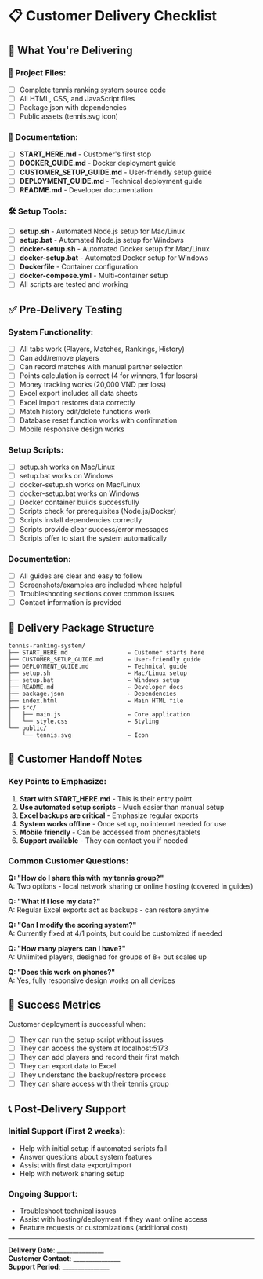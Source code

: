 # 📋 Customer Delivery Checklist

## 🎯 What You're Delivering

### 📁 Project Files:
- [ ] Complete tennis ranking system source code
- [ ] All HTML, CSS, and JavaScript files
- [ ] Package.json with dependencies
- [ ] Public assets (tennis.svg icon)

### 📖 Documentation:
- [ ] **START_HERE.md** - Customer's first stop
- [ ] **DOCKER_GUIDE.md** - Docker deployment guide
- [ ] **CUSTOMER_SETUP_GUIDE.md** - User-friendly setup guide
- [ ] **DEPLOYMENT_GUIDE.md** - Technical deployment guide
- [ ] **README.md** - Developer documentation

### 🛠️ Setup Tools:
- [ ] **setup.sh** - Automated Node.js setup for Mac/Linux
- [ ] **setup.bat** - Automated Node.js setup for Windows
- [ ] **docker-setup.sh** - Automated Docker setup for Mac/Linux
- [ ] **docker-setup.bat** - Automated Docker setup for Windows
- [ ] **Dockerfile** - Container configuration
- [ ] **docker-compose.yml** - Multi-container setup
- [ ] All scripts are tested and working

## ✅ Pre-Delivery Testing

### System Functionality:
- [ ] All tabs work (Players, Matches, Rankings, History)
- [ ] Can add/remove players
- [ ] Can record matches with manual partner selection
- [ ] Points calculation is correct (4 for winners, 1 for losers)
- [ ] Money tracking works (20,000 VND per loss)
- [ ] Excel export includes all data sheets
- [ ] Excel import restores data correctly
- [ ] Match history edit/delete functions work
- [ ] Database reset function works with confirmation
- [ ] Mobile responsive design works

### Setup Scripts:
- [ ] setup.sh works on Mac/Linux
- [ ] setup.bat works on Windows
- [ ] docker-setup.sh works on Mac/Linux
- [ ] docker-setup.bat works on Windows
- [ ] Docker container builds successfully
- [ ] Scripts check for prerequisites (Node.js/Docker)
- [ ] Scripts install dependencies correctly
- [ ] Scripts provide clear success/error messages
- [ ] Scripts offer to start the system automatically

### Documentation:
- [ ] All guides are clear and easy to follow
- [ ] Screenshots/examples are included where helpful
- [ ] Troubleshooting sections cover common issues
- [ ] Contact information is provided

## 🚚 Delivery Package Structure

```
tennis-ranking-system/
├── START_HERE.md                 ← Customer starts here
├── CUSTOMER_SETUP_GUIDE.md       ← User-friendly guide
├── DEPLOYMENT_GUIDE.md           ← Technical guide  
├── setup.sh                      ← Mac/Linux setup
├── setup.bat                     ← Windows setup
├── README.md                     ← Developer docs
├── package.json                  ← Dependencies
├── index.html                    ← Main HTML file
├── src/
│   ├── main.js                   ← Core application
│   └── style.css                 ← Styling
└── public/
    └── tennis.svg                ← Icon
```

## 💬 Customer Handoff Notes

### Key Points to Emphasize:
1. **Start with START_HERE.md** - This is their entry point
2. **Use automated setup scripts** - Much easier than manual setup
3. **Excel backups are critical** - Emphasize regular exports
4. **System works offline** - Once set up, no internet needed for use
5. **Mobile friendly** - Can be accessed from phones/tablets
6. **Support available** - They can contact you if needed

### Common Customer Questions:
**Q: "How do I share this with my tennis group?"**  
A: Two options - local network sharing or online hosting (covered in guides)

**Q: "What if I lose my data?"**  
A: Regular Excel exports act as backups - can restore anytime

**Q: "Can I modify the scoring system?"**  
A: Currently fixed at 4/1 points, but could be customized if needed

**Q: "How many players can I have?"**  
A: Unlimited players, designed for groups of 8+ but scales up

**Q: "Does this work on phones?"**  
A: Yes, fully responsive design works on all devices

## 🎯 Success Metrics

Customer deployment is successful when:
- [ ] They can run the setup script without issues
- [ ] They can access the system at localhost:5173
- [ ] They can add players and record their first match
- [ ] They can export data to Excel
- [ ] They understand the backup/restore process
- [ ] They can share access with their tennis group

## 📞 Post-Delivery Support

### Initial Support (First 2 weeks):
- Help with initial setup if automated scripts fail
- Answer questions about system features
- Assist with first data export/import
- Help with network sharing setup

### Ongoing Support:
- Troubleshoot technical issues
- Assist with hosting/deployment if they want online access
- Feature requests or customizations (additional cost)

---

**Delivery Date**: _______________  
**Customer Contact**: _______________  
**Support Period**: _______________

